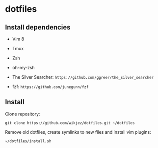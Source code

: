 # dotfiles

## Install dependencies

- Vim 8

- Tmux

- Zsh

- oh-my-zsh

- The Silver Searcher: `https://github.com/ggreer/the_silver_searcher`

- fzf: `https://github.com/junegunn/fzf`

## Install

Clone repository:

`git clone https://github.com/wikjez/dotfiles.git ~/dotfiles`

Remove old dotfiles, create symlinks to new files and install vim plugins:

`~/dotfiles/install.sh`
